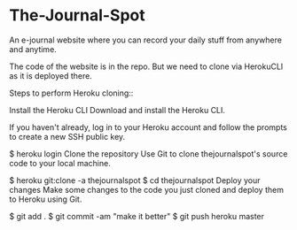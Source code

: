 # The-Journal-Spot
An e-journal website where you can record your daily stuff from anywhere and anytime.

The code of the website is in the repo. But we need to clone via HerokuCLI as it is deployed there.

Steps to perform Heroku cloning::

Install the Heroku CLI
Download and install the Heroku CLI.

If you haven't already, log in to your Heroku account and follow the prompts to create a new SSH public key.

$ heroku login
Clone the repository
Use Git to clone thejournalspot's source code to your local machine.

$ heroku git:clone -a thejournalspot
$ cd thejournalspot
Deploy your changes
Make some changes to the code you just cloned and deploy them to Heroku using Git.

$ git add .
$ git commit -am "make it better"
$ git push heroku master
